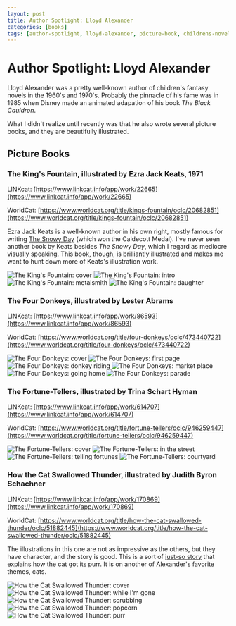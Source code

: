 ```yaml
---
layout: post
title: Author Spotlight: Lloyd Alexander
categories: [books]
tags: [author-spotlight, lloyd-alexander, picture-book, childrens-novel]
---
```


# Author Spotlight: Lloyd Alexander

Lloyd Alexander was a pretty well-known author of children's fantasy novels in the 1960's and 1970's.
Probably the pinnacle of his fame was in 1985 when Disney
made an animated adapation of his book *The Black Cauldron*.

What I didn't realize until recently was that he also wrote several picture books, and they are beautifully illustrated.

## Picture Books

### The King's Fountain, illustrated by Ezra Jack Keats, 1971

LINKcat: [https://www.linkcat.info/app/work/22665](https://www.linkcat.info/app/work/22665)

WorldCat: [https://www.worldcat.org/title/kings-fountain/oclc/20682851](https://www.worldcat.org/title/kings-fountain/oclc/20682851)

Ezra Jack Keats is a well-known author in his own right, mostly famous for writing
[The Snowy Day](https://en.wikipedia.org/wiki/The_Snowy_Day) (which won the Caldecott Medal).
I've never seen another book by Keats besides *The Snowy Day*, which I regard as mediocre visually speaking.
This book, though, is brilliantly illustrated and makes me want to hunt down more of Keats's illustration work.

![The King's Fountain: cover](/assets/img/IMG_20220512_162016554.450w.jpg)
![The King's Fountain: intro](/assets/img/IMG_20220512_162036285.450w.jpg)
![The King's Fountain: metalsmith](/assets/img/IMG_20220512_162053583.450w.jpg)
![The King's Fountain: daughter](/assets/img/IMG_20220512_162102502.450w.jpg)

### The Four Donkeys, illustrated by Lester Abrams

LINKcat: [https://www.linkcat.info/app/work/86593](https://www.linkcat.info/app/work/86593)

WorldCat: [https://www.worldcat.org/title/four-donkeys/oclc/473440722](https://www.worldcat.org/title/four-donkeys/oclc/473440722)

![The Four Donkeys: cover](/assets/img/IMG_20220512_161056676.450w.jpg)
![The Four Donkeys: first page](/assets/img/IMG_20220512_161113218.450w.jpg)
![The Four Donkeys: donkey riding](/assets/img/IMG_20220512_161134129.450w.jpg)
![The Four Donkeys: market place](/assets/img/IMG_20220512_161147270.450w.jpg)
![The Four Donkeys: going home](/assets/img/IMG_20220512_161159965.450w.jpg)
![The Four Donkeys: parade](/assets/img/IMG_20220512_161220161.450w.jpg)

### The Fortune-Tellers, illustrated by Trina Schart Hyman

LINKcat: [https://www.linkcat.info/app/work/614707](https://www.linkcat.info/app/work/614707)

WorldCat: [https://www.worldcat.org/title/fortune-tellers/oclc/946259447](https://www.worldcat.org/title/fortune-tellers/oclc/946259447)

![The Fortune-Tellers: cover](/assets/img/IMG_20220512_170332745.450w.jpg)
![The Fortune-Tellers: in the street](/assets/img/IMG_20220512_170344807.450w.jpg)
![The Fortune-Tellers: telling fortunes](/assets/img/IMG_20220512_170359538.450w.jpg)
![The Fortune-Tellers: courtyard](/assets/img/IMG_20220512_170411819.450w.jpg)

### How the Cat Swallowed Thunder, illustrated by Judith Byron Schachner

LINKcat: [https://www.linkcat.info/app/work/170869](https://www.linkcat.info/app/work/170869)

WorldCat: [https://www.worldcat.org/title/how-the-cat-swallowed-thunder/oclc/51882445](https://www.worldcat.org/title/how-the-cat-swallowed-thunder/oclc/51882445)

The illustrations in this one are not as impressive as the others, but they have character, and the story is good.
This is a sort of [just-so story](https://en.wikipedia.org/wiki/Just_So_Stories) that explains how the cat got its purr.
It is on another of Alexander's favorite themes, cats.

![How the Cat Swallowed Thunder: cover](/assets/img/IMG_20220512_170200818.450w.jpg)
![How the Cat Swallowed Thunder: while I'm gone](/assets/img/IMG_20220512_170239998.450w.jpg)
![How the Cat Swallowed Thunder: scrubbing](/assets/img/IMG_20220512_170253907.450w.jpg)
![How the Cat Swallowed Thunder: popcorn](/assets/img/IMG_20220512_170304081.450w.jpg)
![How the Cat Swallowed Thunder: purr](/assets/img/IMG_20220512_170312424.450w.jpg)

